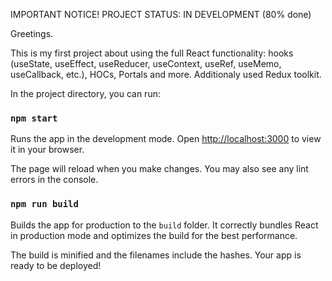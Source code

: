 IMPORTANT NOTICE!
PROJECT STATUS: IN DEVELOPMENT (80% done)

Greetings.

This is my first project about using the full React functionality: hooks (useState, useEffect, useReducer, useContext, useRef, useMemo, useCallback, etc.), HOCs, Portals and more. Additionaly used Redux toolkit.

In the project directory, you can run:

### `npm start`

Runs the app in the development mode.
Open [http://localhost:3000](http://localhost:3000) to view it in your browser.

The page will reload when you make changes.
You may also see any lint errors in the console.

### `npm run build`

Builds the app for production to the `build` folder.
It correctly bundles React in production mode and optimizes the build for the best performance.

The build is minified and the filenames include the hashes.
Your app is ready to be deployed!
